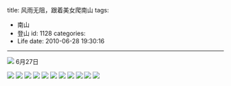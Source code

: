 title: 风雨无阻，跟着美女爬南山
tags:
  - 南山
  - 登山
id: 1128
categories:
  - Life
date: 2010-06-28 19:30:16
---
![](/images/2010/06/28_28_193016_12649.jpg)
6月27日
<!--more-->
![](/images/2010/06/28_28_193016_0_12650.jpg)
![](/images/2010/06/28_28_193016_1_12651.jpg)
![](/images/2010/06/28_28_193016_2_12652.jpg)
![](/images/2010/06/28_28_193016_3_12653.jpg)
![](/images/2010/06/28_28_193016_4_12654.jpg)
![](/images/2010/06/28_28_193016_5_12655.jpg)
![](/images/2010/06/28_28_193016_6_12656.jpg)
![](/images/2010/06/28_28_193016_7_12657.jpg)
![](/images/2010/06/28_28_193016_8_12658.jpg)
![](/images/2010/06/28_28_193016_9_12659.jpg)
![](/images/2010/06/28_28_193016_10_12660.jpg)